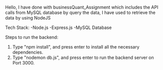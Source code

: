 Hello, I have done with businessQuant_Assignment which includes the API calls from MySQL database by query the data, I have used to retrieve the data by using NodeJS

Tech Stack:
-Node.js
-Express.js
-MySQL Database

Steps to run the backend:
1. Type "npm install", and press enter to install all the necessary dependencies. 
2. Type "nodemon db.js", and press enter to run the backend server on Port 3000.
